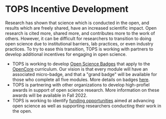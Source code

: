 # TOPS Incentive Development

Research has shown that science which is conducted in the open, and results which are freely shared, have an increased scientific impact. Open research is cited more, shared more, and contributes more to the work of others. However, it can be difficult for researchers to transition to doing open science due to institutional barriers, lab practices, or even industry practices. To try to ease this transition, TOPS is working with partners to develop additional incentives for engaging in open science.
- TOPS is working to develop [Open Science Badges](./badging_motivation.md) that apply to the [OpenCore](/docs/Area2_Capacity_Sharing/OpenCore/readme.md) curriculum. Our vision is that every module will have an associated micro-badge, and that a "grand badge" will be available for those who complete all five modules. More details on badges [here](./micro-badging_details.md).
- TOPS is partnering with other organizations to develop high-profiel awards in support of open science research. More information on these awards will be available in Fall 2022.
- TOPS is working to identify [funding opportunities](https://github.com/nasa/Transform-to-Open-Science/tree/main/docs/Area4_Moving_To_Openness) aimed at advancing open science as well as supporting researchers conducting their work in the open.

